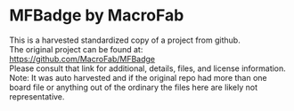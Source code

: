 
# MFBadge by MacroFab  
This is a harvested standardized copy of a project from github.  
The original project can be found at:  
https://github.com/MacroFab/MFBadge  
Please consult that link for additional, details, files, and license information.  
Note: It was auto harvested and if the original repo had more than one board file or anything out of the ordinary the files here are likely not representative.  
    